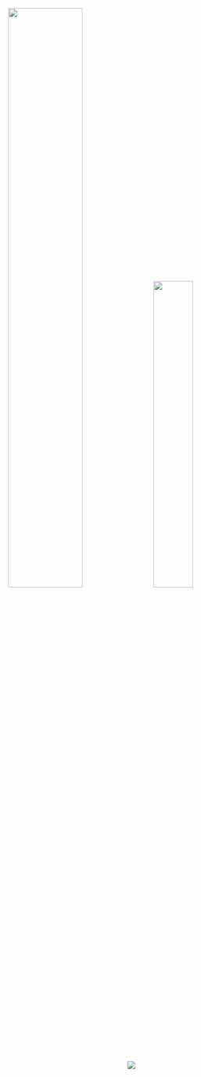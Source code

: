 <div class='container'>
<img style="height: auto; width: 55%;" class="img" src="https://github-readme-stats.vercel.app/api?username=blazepp&theme=dark&bg_color=000000&show_icons=true&icon_color=DD2727&hide_border=false&count_private=true&include_all_commits=true" />
&nbsp;
&nbsp;
<img style="height: auto; width: 40%;" class="img" src="https://github-readme-streak-stats.herokuapp.com?user=blazepp&theme=dark&background=000000&ring=DD2727&fire=DD2727&currStreakLabel=DD2727)](https://git.io/streak-stats)" /></div>
</div>
<div align='center'>
<img src="https://github-readme-stats.vercel.app/api/top-langs/?username=blazepp&theme=dark&bg_color=000000&show_icons=true&hide_border=false&layout=compact" />
</div>
